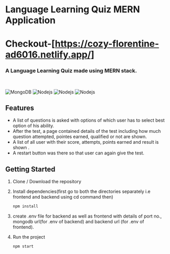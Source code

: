 # Language Learning Quiz MERN Application
# Checkout-[https://cozy-florentine-ad6016.netlify.app/]

### A Language Learning Quiz made using MERN stack.

<br>
<p>
<img alt="MongoDB" src="https://img.shields.io/badge/-MongoDB-13aa52?style=flat-square&logo=mongodb&logoColor=white" /> <img alt="Nodejs" src="https://img.shields.io/badge/-Express-43853d?style=flat-square&logo=Express&logoColor=white" /> <img alt="Nodejs" src="https://img.shields.io/badge/-React-61DAFB?style=flat-square&logo=React&logoColor=white" /> <img alt="Nodejs" src="https://img.shields.io/badge/-Node.js-43853d?style=flat-square&logo=Node.js&logoColor=white" />
</p>

## Features

-   A list of questions is asked with options of which user has to select best option of his ability.
-   After the test, a page contained details of the test including how much question attempted, pointes earned, qualified or not are shown.
-   A list of all user with their score, attempts, points earned and result is shown .
-   A restart button was there so that user can again give the test.

## Getting Started

1. Clone / Download the repository

1. Install dependencies(first go to both the directories separately i.e frontend and backend using cd command then)

    ```bash
    npm install
    ```
1. create .env file for backend as well as frontend with details of port no., mongodb url(for .env of backend) and backend url (for .env of frontend).

1. Run the project

    ```bash
    npm start
    ```

